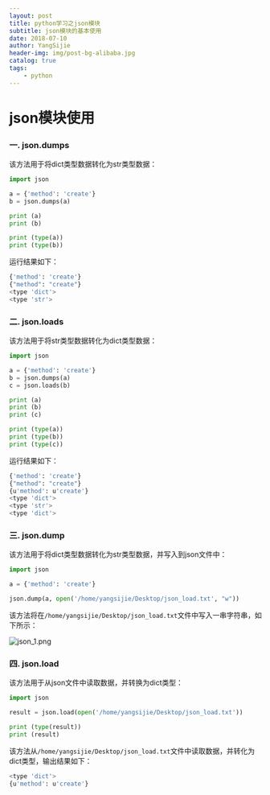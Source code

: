 ```yaml
--- 
layout: post
title: python学习之json模块
subtitle: json模块的基本使用
date: 2018-07-10
author: YangSijie
header-img: img/post-bg-alibaba.jpg
catalog: true
tags:
    - python
---
```


# json模块使用

### 一. json.dumps

该方法用于将dict类型数据转化为str类型数据：

```python
import json

a = {'method': 'create'}
b = json.dumps(a)

print (a)
print (b)

print (type(a))
print (type(b))
```

运行结果如下：

```bash
{'method': 'create'}
{"method": "create"}
<type 'dict'>
<type 'str'>
```

### 二. json.loads

该方法用于将str类型数据转化为dict类型数据：

```python
import json

a = {'method': 'create'}
b = json.dumps(a)
c = json.loads(b)

print (a)
print (b)
print (c)

print (type(a))
print (type(b))
print (type(c))
```

运行结果如下：

```bash
{'method': 'create'}
{"method": "create"}
{u'method': u'create'}
<type 'dict'>
<type 'str'>
<type 'dict'>
```

### 三. json.dump

该方法用于将dict类型数据转化为str类型数据，并写入到json文件中：

```python
import json

a = {'method': 'create'}

json.dump(a, open('/home/yangsijie/Desktop/json_load.txt', "w"))
```

该方法将在`/home/yangsijie/Desktop/json_load.txt`文件中写入一串字符串，如下所示：

![json_1.png](https://s19.postimg.cc/yqaw5cgeb/json_1.png)

### 四. json.load

该方法用于从json文件中读取数据，并转换为dict类型：

```python
import json

result = json.load(open('/home/yangsijie/Desktop/json_load.txt'))

print (type(result))
print (result)
```

该方法从`/home/yangsijie/Desktop/json_load.txt`文件中读取数据，并转化为dict类型，输出结果如下：

```bash
<type 'dict'>
{u'method': u'create'}
```

